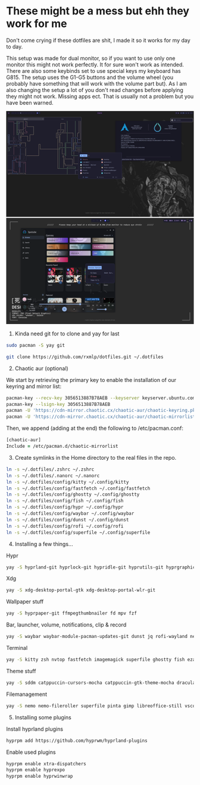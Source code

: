 
# These might be a mess but ehh they work for me
Don't come crying if these dotfiles are shit, I made it so it works for my day to day.

This setup was made for dual monitor, so if you want to use only one monitor this might not work perfectly. It for sure won't work as intended.
There are also some keybinds set to use special keys my keyboard has G815. The setup uses the G1-G5 buttons and the volume wheel (you probably have something that will work with the volume part but).
As I am also changing the setup a lot of you don't read changes before applying they might not work. Missing apps ect. That is usually not a problem but you have been warned.

![DP-1](DP-1.jpg)
![DP-2](DP-2.jpg)


1. Kinda need git for to clone and yay for last
```zsh
sudo pacman -S yay git
```
```zsh
git clone https://github.com/rxmlp/dotfiles.git ~/.dotfiles
```


2. Chaotic aur (optional)

We start by retrieving the primary key to enable the installation of our keyring and mirror list:
```zsh
pacman-key --recv-key 3056513887B78AEB --keyserver keyserver.ubuntu.com
pacman-key --lsign-key 3056513887B78AEB
pacman -U 'https://cdn-mirror.chaotic.cx/chaotic-aur/chaotic-keyring.pkg.tar.zst'
pacman -U 'https://cdn-mirror.chaotic.cx/chaotic-aur/chaotic-mirrorlist.pkg.tar.zst'
```

Then, we append (adding at the end) the following to /etc/pacman.conf:
```zsh
[chaotic-aur]
Include = /etc/pacman.d/chaotic-mirrorlist
```


3. Create symlinks in the Home directory to the real files in the repo.

```zsh
ln -s ~/.dotfiles/.zshrc ~/.zshrc
ln -s ~/.dotfiles/.nanorc ~/.nanorc
ln -s ~/.dotfiles/config/kitty ~/.config/kitty
ln -s ~/.dotfiles/config/fastfetch ~/.config/fastfetch
ln -s ~/.dotfiles/config/ghostty ~/.config/ghostty
ln -s ~/.dotfiles/config/fish ~/.config/fish
ln -s ~/.dotfiles/config/hypr ~/.config/hypr
ln -s ~/.dotfiles/config/waybar ~/.config/waybar
ln -s ~/.dotfiles/config/dunst ~/.config/dunst
ln -s ~/.dotfiles/config/rofi ~/.config/rofi
ln -s ~/.dotfiles/config/superfile ~/.config/superfile
```


4.  Installing a few things...

Hypr
```zsh
yay -S hyprland-git hyprlock-git hypridle-git hyprutils-git hyprgraphics-git hyprcursor-git hyprwayland-scanner-git hyprpicker-git xdg-desktop-portal-hyprland-git hyprland-qtutils-git hyprland-protocols-git hyprsunset ninja gcc cmake meson libxcb xcb-proto xcb-util xcb-util-keysyms libxfixes libx11 libxcomposite libxrender pixman wayland-protocols cairo pango seatd libxkbcommon xcb-util-wm glaze xorg-xwayland libinput libliftoff libdisplay-info cpio tomlplusplus xcb-util-errors qt6ct
```
Xdg
```zsh 
yay -S xdg-desktop-portal-gtk xdg-desktop-portal-wlr-git
```
Wallpaper stuff
```zsh
yay -S hyprpaper-git ffmpegthumbnailer fd mpv fzf
```
Bar, launcher, volume, notifications, clip & record
```zsh 
yay -S waybar waybar-module-pacman-updates-git dunst jq rofi-wayland networkmanager bluez bluez-tools bluez-utils wl-clipboard clipman grim slurp grimblast-git wf-recorder pavucontrol
```
Terminal
```zsh 
yay -S kitty zsh nvtop fastfetch imagemagick superfile ghostty fish eza
```
Theme stuff
```zsh 
yay -S sddm catppuccin-cursors-mocha catppuccin-gtk-theme-mocha dracula-icons-git
```
Filemanagement
```zsh 
yay -S nemo nemo-fileroller superfile pinta gimp libreoffice-still vscodium
```

5. Installing some plugins

Install hyprland plugins
```zsh
hyprpm add https://github.com/hyprwm/hyprland-plugins
```
Enable used plugins
```zsh
hyprpm enable xtra-dispatchers
hyprpm enable hyprexpo
hyprpm enable hyprwinwrap
```